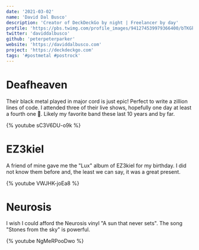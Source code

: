 ```yaml
---
date: '2021-03-02'
name: 'David Dal Busco'
description: 'Creator of DeckDeckGo by night | Freelancer by day'
profile: 'https://pbs.twimg.com/profile_images/941274539979366400/bTKGkd-O_400x400.jpg'
twitter: 'daviddalbusco'
github: 'peterpeterparker'
website: 'https://daviddalbusco.com'
project: 'https://deckdeckgo.com'
tags: '#postmetal #postrock'
---
```


# Deafheaven

Their black metal played in major cord is just epic! Perfect to write a zillion lines of code. I attended three of their live shows, hopefully one day at least a fourth one 🤞. Likely my favorite band these last 10 years and by far.

{% youtube sC3V6DU-o9k %}

# EZ3kiel

A friend of mine gave me the "Lux" album of EZ3kiel for my birthday. I did not know them before and, the least we can say, it was a great present.

{% youtube VWJHK-joEa8 %}

# Neurosis

I wish I could afford the Neurosis vinyl "A sun that never sets". The song "Stones from the sky" is powerful.

{% youtube NgMeRPooDwo %}
